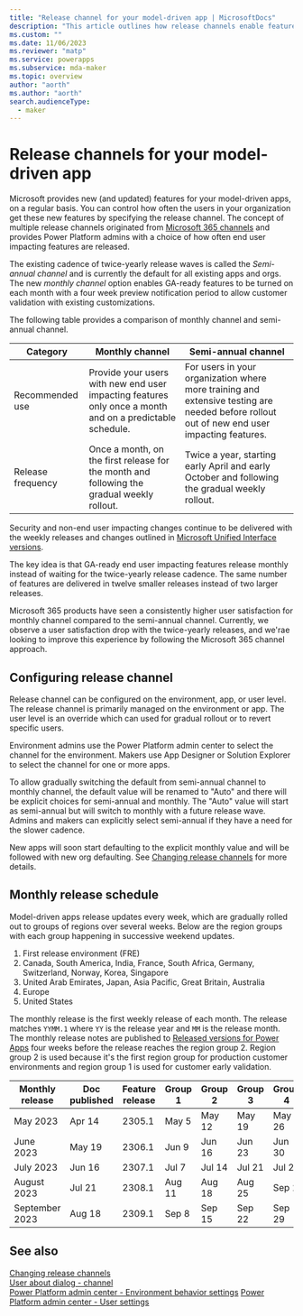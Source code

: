 ```yaml
---
title: "Release channel for your model-driven app | MicrosoftDocs" 
description: "This article outlines how release channels enable features within a model-driven app."
ms.custom: ""
ms.date: 11/06/2023
ms.reviewer: "matp"
ms.service: powerapps
ms.subservice: mda-maker
ms.topic: overview
author: "aorth"
ms.author: "aorth"
search.audienceType: 
  - maker
---
```

# Release channels for your model-driven app

Microsoft provides new (and updated) features for your model-driven apps, on a regular basis. You can control how often the users in your organization get these new features by specifying the release channel. The concept of multiple release channels originated from [Microsoft 365 channels](/deployoffice/updates/overview-update-channels) and provides Power Platform admins with a choice of how often end user impacting features are released.

The existing cadence of twice-yearly release waves is called the *Semi-annual channel* and is currently the default for all existing apps and orgs. The new *monthly channel* option enables GA-ready features to be turned on each month with a four week preview notification period to allow customer validation with existing customizations.

The following table provides a comparison of monthly channel and semi-annual channel.

| Category | Monthly channel | Semi-annual channel |
| --- | --- | --- |
| Recommended use | Provide your users with new end user impacting features only once a month and on a predictable schedule. | For users in your organization where more training and extensive testing are needed before rollout out of new end user impacting features. | 
| Release frequency | Once a month, on the first release for the month and following the gradual weekly rollout. | Twice a year, starting early April and early October and following the gradual weekly rollout. |

Security and non-end user impacting changes continue to be delivered with the weekly releases and changes outlined in [Microsoft Unified Interface versions](/power-platform/released-versions/powerapps#all--microsoft-unified-interface-versions).

The key idea is that GA-ready end user impacting features release monthly instead of waiting for the twice-yearly release cadence. The same number of features are delivered in twelve smaller releases instead of two larger releases.

Microsoft 365 products have seen a consistently higher user satisfaction for monthly channel compared to the semi-annual channel. Currently, we observe a user satisfaction drop with the twice-yearly releases, and we'rae looking to improve this experience by following the Microsoft 365 channel approach.

## Configuring release channel

Release channel can be configured on the environment, app, or user level. The release channel is primarily managed on the environment or app. The user level is an override which can used for gradual rollout or to revert specific users.

Environment admins use the Power Platform admin center to select the channel for the environment. Makers use App Designer or Solution Explorer to select the channel for one or more apps. 

To allow gradually switching the default from semi-annual channel to monthly channel, the default value will be renamed to "Auto" and there will be explicit choices for semi-annual and monthly. The "Auto" value will start as semi-annual but will switch to monthly with a future release wave. Admins and makers can explicitly select semi-annual if they have a need for the slower cadence.

New apps will soon start defaulting to the explicit monthly value and will be followed with new org defaulting. See [Changing release channels](channel-change.md) for more details.

## Monthly release schedule

Model-driven apps release updates every week, which are gradually rolled out to groups of regions over several weeks. Below are the region groups with each group happening in successive weekend updates.

1. First release environment (FRE)
1. Canada, South America, India, France, South Africa, Germany, Switzerland, Norway, Korea, Singapore
1. United Arab Emirates, Japan, Asia Pacific, Great Britain, Australia
1. Europe
1. United States

The monthly release is the first weekly release of each month. The release matches ```YYMM.1``` where ```YY``` is the release year and ```MM``` is the release month. The monthly release notes are published to [Released versions for Power Apps](/power-platform/released-versions/powerapps) four weeks before the release reaches the region group 2. Region group 2 is used because it's the first region group for production customer environments and region group 1 is used for customer early validation.

| Monthly release | Doc published | Feature release | Group 1 | Group 2 | Group 3 | Group 4 | Group 5 | 
| --- | --- | --- | --- | --- | --- | --- | --- | 
| May 2023 | Apr 14 | 2305.1 | May 5 | May 12 | May 19 | May 26 | Jun 2 |
| June 2023 |  May 19 | 2306.1 | Jun 9 | Jun 16 | Jun 23 | Jun 30 | Jul 7 |
| July 2023 | Jun 16 | 2307.1 | Jul 7 | Jul 14 | Jul 21 | Jul 28 | Aug 4 |
| August 2023 | Jul 21 | 2308.1 | Aug 11 | Aug 18 | Aug 25 | Sep 1 | Sep 8 |
| September 2023 | Aug 18 | 2309.1 | Sep 8 | Sep 15 | Sep 22 | Sep 29 | Oct 6 |

## See also

[Changing release channels](channel-change.md) <br />
[User about dialog - channel](../../user/about-dialog.md) <br />
[Power Platform admin center - Environment behavior settings](/power-platform/admin/settings-behavior)
[Power Platform admin center - User settings](/power-platform/admin/users-settings)
